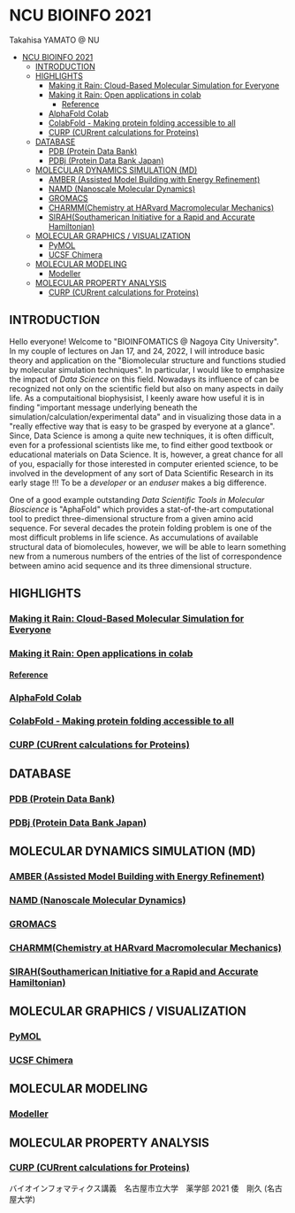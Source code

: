 # NCU BIOINFO 2021

Takahisa YAMATO @ NU

- [NCU BIOINFO 2021](#ncu-bioinfo-2021)
  - [INTRODUCTION](#introduction)
  - [HIGHLIGHTS](#highlights)
    - [Making it Rain: Cloud-Based Molecular Simulation for Everyone](#making-it-rain-cloud-based-molecular-simulation-for-everyone)
    - [Making it Rain: Open applications in colab](#making-it-rain-open-applications-in-colab)
      - [Reference](#reference)
    - [AlphaFold Colab](#alphafold-colab)
    - [ColabFold - Making protein folding accessible to all](#colabfold---making-protein-folding-accessible-to-all)
    - [CURP (CURrent calculations for Proteins)](#curp-current-calculations-for-proteins)
  - [DATABASE](#database)
    - [PDB (Protein Data Bank)](#pdb-protein-data-bank)
    - [PDBj (Protein Data Bank Japan)](#pdbj-protein-data-bank-japan)
  - [MOLECULAR DYNAMICS SIMULATION (MD)](#molecular-dynamics-simulation-md)
    - [AMBER (Assisted Model Building with Energy Refinement)](#amber-assisted-model-building-with-energy-refinement)
    - [NAMD (Nanoscale Molecular Dynamics)](#namd-nanoscale-molecular-dynamics)
    - [GROMACS](#gromacs)
    - [CHARMM(Chemistry at HARvard Macromolecular Mechanics)](#charmmchemistry-at-harvard-macromolecular-mechanics)
    - [SIRAH(Southamerican Initiative for a Rapid and Accurate Hamiltonian)](#sirahsouthamerican-initiative-for-a-rapid-and-accurate-hamiltonian)
  - [MOLECULAR GRAPHICS / VISUALIZATION](#molecular-graphics--visualization)
    - [PyMOL](#pymol)
    - [UCSF Chimera](#ucsf-chimera)
  - [MOLECULAR MODELING](#molecular-modeling)
    - [Modeller](#modeller)
  - [MOLECULAR PROPERTY ANALYSIS](#molecular-property-analysis)
    - [CURP (CURrent calculations for Proteins)](#curp-current-calculations-for-proteins-1)

## INTRODUCTION
Hello everyone! Welcome to "BIOINFOMATICS @ Nagoya City University". In my couple of lectures on Jan 17, and 24, 2022, I will introduce basic theory and application on the "Biomolecular structure and functions studied by molecular simulation techniques". In particular, I would like to emphasize the impact of *Data Science* on this field. Nowadays its influence of can be recognized not only on the scientific field but also on many aspects in daily life. As a computaitional biophysisist, I keenly aware how useful it is in finding "important message underlying beneath the simulation/calculation/experimental data" and in visualizing those data in a "really effective way that is easy to be grasped by everyone at a glance". Since, Data Science is among a quite new techniques, it is often difficult, even for a professional scientists like me, to find either good textbook or educational materials on Data Science. It is, however, a great chance for all of you, espacially for those interested in computer eriented science, to be involved in the development of any sort of Data Scientific Research in its early stage !!!  To be a *developer* or an *enduser* makes a big difference. 

One of a good example outstanding *Data Scientific Tools in Molecular Bioscience* is "AphaFold" which provides a stat-of-the-art computational tool to predict three-dimensional structure from a given amino acid sequence. For several decades the protein folding problem is one of the most difficult problems in life science. As accumulations of available structural data of biomolecules, however, we will be able to learn something new from a numerous numbers of the entries of the list of correspondence between amino acid sequence and its three dimensional structure. 
## HIGHLIGHTS
### [Making it Rain: Cloud-Based Molecular Simulation for Everyone](https://github.com/pablo-arantes/Making-it-rain/tree/v1.01)
### [Making it Rain: Open applications in colab](https://github.com/pablo-arantes/making-it-rain)
#### [Reference](https://doi.org/10.1021/acs.jcim.1c00998)

### [AlphaFold Colab](https://colab.research.google.com/github/deepmind/alphafold/blob/main/notebooks/AlphaFold.ipynb)

### [ColabFold - Making protein folding accessible to all](https://github.com/sokrypton/ColabFold)

### [CURP (CURrent calculations for Proteins)](https://www.curp.jp)
## DATABASE
### [PDB (Protein Data Bank)](https://www.rcsb.org)

### [PDBj (Protein Data Bank Japan)](https://pdbj.org)

## MOLECULAR DYNAMICS SIMULATION (MD)
### [AMBER (Assisted Model Building with Energy Refinement)](http://ambermd.org)

### [NAMD (Nanoscale Molecular Dynamics)](http://www.ks.uiuc.edu/Research/namd)

### [GROMACS](https://www.gromacs.org)

### [CHARMM(Chemistry at HARvard Macromolecular Mechanics)](https://www.charmm.org)

### [SIRAH(Southamerican Initiative for a Rapid and Accurate Hamiltonian)](http://sirahff.com)

## MOLECULAR GRAPHICS / VISUALIZATION
### [PyMOL](http://pymol.org)

### [UCSF Chimera](http://www.cgl.ucsf.edu/chimera)

## MOLECULAR MODELING
### [Modeller](https://salilab.org/modeller)

## MOLECULAR PROPERTY ANALYSIS
### [CURP (CURrent calculations for Proteins)](https://www.curp.jp)


バイオインフォマティクス講義　名古屋市立大学　薬学部 2021
倭　剛久 (名古屋大学)